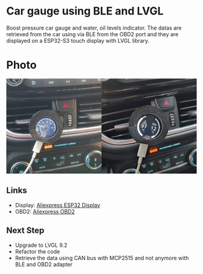 # Car gauge using BLE and LVGL

Boost pressure car gauge and water, oil levels indicator. The datas are retrieved from the car using via BLE from the OBD2 port and they are displayed on a ESP32-S3 touch display with LVGL library.

# Photo
![Gauge Photo](./FORD.jpg)


## Links

- Display: [Aliexpress ESP32 Display](https://it.aliexpress.com/item/1005006169531322.html?spm=a2g0o.order_list.order_list_main.77.34513696xiTFVr&gatewayAdapt=glo2ita)
- OBD2: [Aliexpress OBD2](https://it.aliexpress.com/item/32951258002.html?spm=a2g0o.order_list.order_list_main.169.34513696xiTFVr&gatewayAdapt=glo2ita)


## Next Step

- Upgrade to LVGL 9.2
- Refactor the code
- Retrieve the data using CAN bus with MCP2515 and not anymore with BLE and OBD2 adapter
